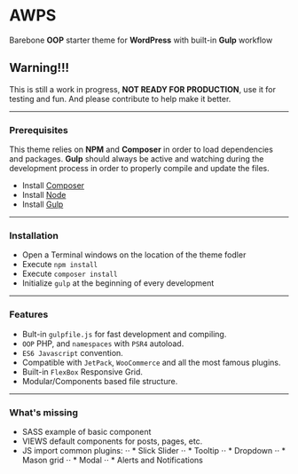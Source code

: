 # AWPS
Barebone **OOP** starter theme for **WordPress** with built-in **Gulp** workflow

## Warning!!!
This is still a work in progress, **NOT READY FOR PRODUCTION**, use it for testing and fun.
And please contribute to help make it better.


---


### Prerequisites

This theme relies on **NPM** and **Composer** in order to load dependencies and packages.
**Gulp** should always be active and watching during the development process in order to properly compile and update the files.

* Install [Composer](https://getcomposer.org/)
* Install [Node](https://nodejs.org/)
* Install [Gulp](http://gulpjs.com/)

---


### Installation

* Open a Terminal windows on the location of the theme fodler
* Execute `npm install`
* Execute `composer install`
* Initialize `gulp` at the beginning of every development

---


### Features

* Bult-in `gulpfile.js` for fast development and compiling.
* `OOP` PHP, and `namespaces` with `PSR4` autoload.
* `ES6 Javascript` convention.
* Compatible with `JetPack`, `WooCommerce` and all the most famous plugins.
* Built-in `FlexBox` Responsive Grid.
* Modular/Components based file structure.


---


### What's missing

* SASS example of basic component
* VIEWS default components for posts, pages, etc.
* JS import common plugins:
⋅⋅ * Slick Slider
⋅⋅ * Tooltip
⋅⋅ * Dropdown
⋅⋅ * Mason grid
⋅⋅ * Modal
⋅⋅ * Alerts and Notifications
